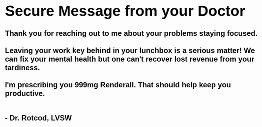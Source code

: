 <head>
<style>
    body {
        background-image: url(https://github.com/TurdSnack/bone-lore/blob/main/texture_clipBoardPaper.png?raw=true);
        background-repeat: no-repeat;
        background-size: cover;
        color: black;
        font-family: Arial, sans-serif; /* set font to Arial or a sans-serif font */
        font-size: 24px; /* set font size to 18 pixels */
        font-weight: bold; /* set font weight to bold */
    }
</style>
</head>

# <br><br>
# <br><br>


# Secure Message from your Doctor

Thank you for reaching out to me about your problems staying focused. <br><br>
Leaving your work key behind in your lunchbox is a serious matter! We can fix your mental health but one can't recover lost revenue from your tardiness.<br><br>
I'm prescribing you 999mg Renderall. That should help keep you productive.<br><br>

\- Dr. Rotcod, LVSW
